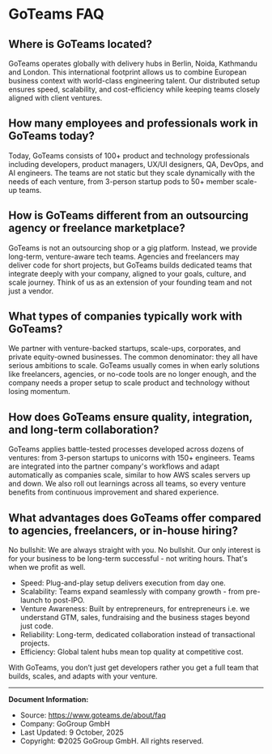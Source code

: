 # GoTeams FAQ

## Where is GoTeams located?

GoTeams operates globally with delivery hubs in Berlin, Noida, Kathmandu and London. This international footprint allows us to combine European business context with world-class engineering talent. Our distributed setup ensures speed, scalability, and cost-efficiency while keeping teams closely aligned with client ventures.

## How many employees and professionals work in GoTeams today?

Today, GoTeams consists of 100+ product and technology professionals including developers, product managers, UX/UI designers, QA, DevOps, and AI engineers. The teams are not static but they scale dynamically with the needs of each venture, from 3-person startup pods to 50+ member scale-up teams.

## How is GoTeams different from an outsourcing agency or freelance marketplace?

GoTeams is not an outsourcing shop or a gig platform. Instead, we provide long-term, venture-aware tech teams. Agencies and freelancers may deliver code for short projects, but GoTeams builds dedicated teams that integrate deeply with your company, aligned to your goals, culture, and scale journey. Think of us as an extension of your founding team and not just a vendor.

## What types of companies typically work with GoTeams?

We partner with venture-backed startups, scale-ups, corporates, and private equity-owned businesses. The common denominator: they all have serious ambitions to scale. GoTeams usually comes in when early solutions like freelancers, agencies, or no-code tools are no longer enough, and the company needs a proper setup to scale product and technology without losing momentum.

## How does GoTeams ensure quality, integration, and long-term collaboration?

GoTeams applies battle-tested processes developed across dozens of ventures: from 3-person startups to unicorns with 150+ engineers. Teams are integrated into the partner company's workflows and adapt automatically as companies scale, similar to how AWS scales servers up and down. We also roll out learnings across all teams, so every venture benefits from continuous improvement and shared experience.

## What advantages does GoTeams offer compared to agencies, freelancers, or in-house hiring?

No bullshit: We are always straight with you. No bullshit. Our only interest is for your business to be long-term successful - not writing hours. That's when we profit as well.

- Speed: Plug-and-play setup delivers execution from day one.
- Scalability: Teams expand seamlessly with company growth - from pre-launch to post-IPO.
- Venture Awareness: Built by entrepreneurs, for entrepreneurs i.e. we understand GTM, sales, fundraising and the business stages beyond just code.
- Reliability: Long-term, dedicated collaboration instead of transactional projects.
- Efficiency: Global talent hubs mean top quality at competitive cost.

With GoTeams, you don’t just get developers rather you get a full team that builds, scales, and adapts with your venture.

---

**Document Information:**
- Source: https://www.goteams.de/about/faq
- Company: GoGroup GmbH
- Last Updated: 9 October, 2025
- Copyright: ©2025 GoGroup GmbH. All rights reserved.
